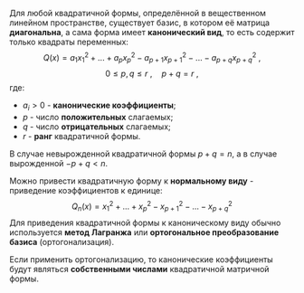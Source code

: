 Для любой квадратичной формы, определённой в вещественном линейном пространстве, существует базис, в котором её матрица **диагональна**, а сама форма имеет **канонический вид**, то есть содержит только квадраты переменных:$$Q(x)=a_1x_1^2+...+a_px_p^2-a_{p+1}x_{p+1}^2-...-a_{p+q}x_{p+q}^2\ ,$$$$0\leq p,q\leq r\ ,\quad p+q=r\ ,$$где:
- $a_i>0$ - **канонические коэффициенты**;
- $p$ - число **положительных** слагаемых;
- $q$ - число **отрицательных** слагаемых;
- $r$ - **ранг** квадратичной формы.

В случае невырожденной квадратичной формы $p+q=n$, а в случае вырожденной $-p+q<n$.

Можно привести квадратичную форму к **нормальному виду** - приведение коэффициентов к единице:$$Q_n(x)=x_1^2+...+x_p^2-x_{p+1}^2-...-x_{p+q}^2$$
Для приведения квадратичной формы к каноническому виду обычно используется **метод Лагранжа** или **ортогональное преобразование базиса** (ортогонализация).

Если применить ортогонализацию, то канонические коэффициенты будут являться **собственными числами** квадратичной матричной формы.